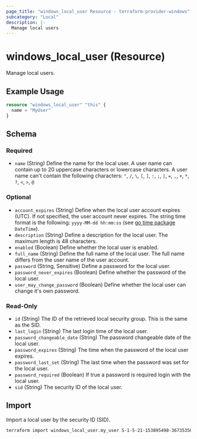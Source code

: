 ```yaml
---
page_title: "windows_local_user Resource - terraform-provider-windows"
subcategory: "Local"
description: |-
  Manage local users
---
```

# windows_local_user (Resource)

<!-- resource description generated from schema -->
Manage local users.

<!-- examples generated from example files -->
## Example Usage

```terraform
resource "windows_local_user" "this" {
  name = "MyUser"
}
```

<!-- schema generated by tfplugindocs -->
## Schema

### Required

- `name` (String) Define the name for the local user. A user name can contain up to 20 uppercase characters or lowercase characters. A user name can't contain the following characters: `"`, `/`, `\`, `[`, `]`, `:`, `;`, `|`, `=`, `,`, `+`, `*`, `?`, `<`, `>`, `@`

### Optional

- `account_expires` (String) Define when the local user account expires (UTC). If not specified, the user account never expires. The string time format is the following: `yyyy-MM-dd hh:mm:ss` (see [go time package](https://pkg.go.dev/time#pkg-constants) `DateTime`).
- `description` (String) Define a description for the local user. The maximum length is 48 characters.
- `enabled` (Boolean) Define whether the local user is enabled.
- `full_name` (String) Define the full name of the local user. The full name differs from the user name of the user account.
- `password` (String, Sensitive) Define a password for the local user.
- `password_never_expires` (Boolean) Define whether the password of the local user.
- `user_may_change_password` (Boolean) Define whether the local user can change it's own password.

### Read-Only

- `id` (String) The ID of the retrieved local security group. This is the same as the SID.
- `last_login` (String) The last login time of the local user.
- `password_changeable_date` (String) The password changeable date of the local user.
- `password_expires` (String) The time when the password of the local user expires.
- `password_last_set` (String) The last time when the password was set for the local user.
- `password_required` (Boolean) If true a password is required login with the local user.
- `sid` (String) The security ID of the local user.

## Import

Import a local user by the security ID (SID).

```bash
terraform import windows_local_user.my_user S-1-5-21-153895498-367353507-3704405138-1012
```
